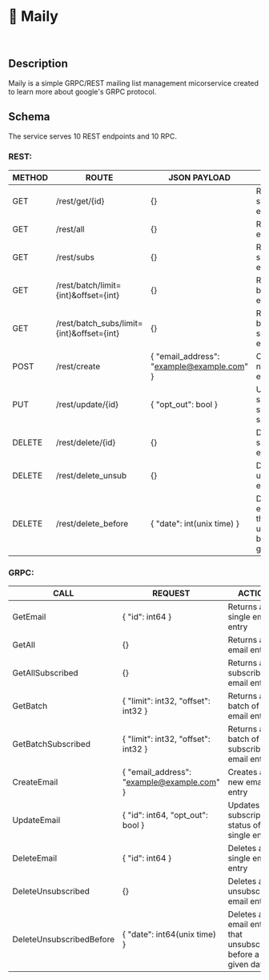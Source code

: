 # 📨 Maily

<br>

## Description

Maily is a simple GRPC/REST mailing list management micorservice created to learn more about google's GRPC protocol.


## Schema

The service serves 10 REST endpoints and 10 RPC.

### REST:

| METHOD | ROUTE                                              | JSON PAYLOAD                               | ACTION                                                                      |
| ------ | -------------------------------------------------- | ------------------------------------------ | --------------------------------------------------------------------------- |
| GET    | /rest/get/{id}                                     | {}                                         | Returns a single email entry                                                |
| GET    | /rest/all                                          | {}                                         | Returns all email entries                                                   |
| GET    | /rest/subs                                         | {}                                         | Returns all subscribed email entries                                        |
| GET    | /rest/batch/limit={int}&offset={int}               | {}                                         | Returns a batch of email entries                                            |
| GET    | /rest/batch_subs/limit={int}&offset={int}          | {}                                         | Returns a batch of subscribed email entries                                 |
| POST   | /rest/create                                       | { "email_address": "example@example.com" } | Creates a new email entry                                                   |
| PUT    | /rest/update/{id}                                  | { "opt_out": bool }                        | Updates the subscription status of a single entry                           |
| DELETE | /rest/delete/{id}                                  | {}                                         | Deletes a single email entry                                                |
| DELETE | /rest/delete_unsub                                 | {}                                         | Deletes all unsubscribed email entries                                      |
| DELETE | /rest/delete_before                                | { "date": int(unix time) }                 | Deletes all email entries that unsubscribed before a given date             |

### GRPC:

| CALL                          | REQUEST                                                       | ACTION                                                                      |
| ----------------------------- | ------------------------------------------------------------- | --------------------------------------------------------------------------- |
| GetEmail                      | { "id": int64 }                                               | Returns a single email entry                                                |
| GetAll                        | {}                                                            | Returns all email entries                                                   |
| GetAllSubscribed              | {}                                                            | Returns all subscribed email entries                                        |
| GetBatch                      | { "limit": int32, "offset": int32 }                           | Returns a batch of email entries                                            |
| GetBatchSubscribed            | { "limit": int32, "offset": int32 }                           | Returns a batch of subscribed email entries                                 |
| CreateEmail                   | { "email_address": "example@example.com" }                    | Creates a new email entry                                                   |
| UpdateEmail                   | { "id": int64, "opt_out": bool }                              | Updates the subscription status of a single entry                           |
| DeleteEmail                   | { "id": int64 }                                               | Deletes a single email entry                                                |
| DeleteUnsubscribed            | {}                                                            | Deletes all unsubscribed email entries                                      |
| DeleteUnsubscribedBefore      | { "date": int64(unix time) }                                  | Deletes all email entries that unsubscribed before a given date             |